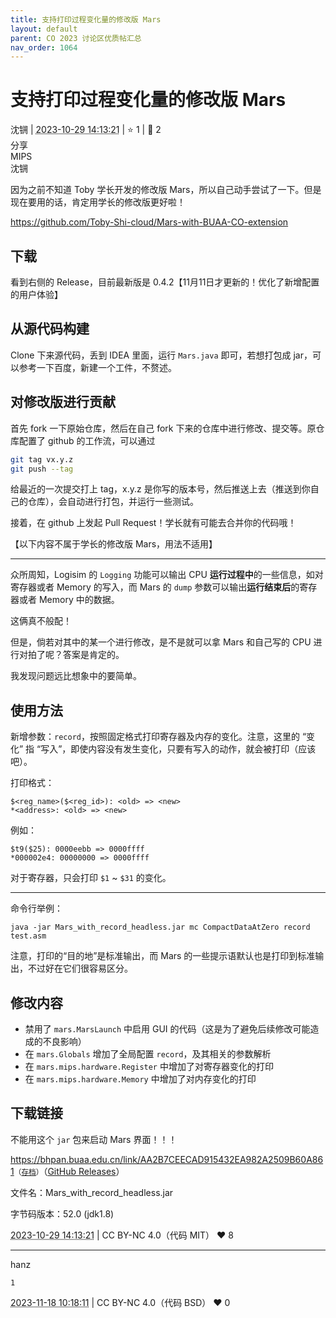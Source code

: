 ```yaml
---
title: 支持打印过程变化量的修改版 Mars
layout: default
parent: CO 2023 讨论区优质帖汇总
nav_order: 1064
---
```

# 支持打印过程变化量的修改版 Mars
<div class="post-info">
<span>沈锎</span>
|
<abbr title="2023-10-29T14:13:21.597193+08:00"><time datetime="2023-10-29T14:13:21.597193+08:00">2023-10-29 14:13:21</time></abbr>
|
<span>⭐️ 1</span>
|
<span>💬️ 2</span>
<br>
<div><div class="post-tag">分享</div><div class="post-tag">MIPS</div></div>
</div>

<div id="reply-4089" class="reply reply-l0">
<div class="reply-header">
<span>沈锎</span>
</div>
<div class="reply-text">

因为之前不知道 Toby 学长开发的修改版 Mars，所以自己动手尝试了一下。但是现在要用的话，肯定用学长的修改版更好啦！

https://github.com/Toby-Shi-cloud/Mars-with-BUAA-CO-extension

## 下载

看到右侧的 Release，目前最新版是 0.4.2【11月11日才更新的！优化了新增配置的用户体验】

## 从源代码构建

Clone 下来源代码，丢到 IDEA 里面，运行 `Mars.java` 即可，若想打包成 jar，可以参考一下百度，新建一个工件，不赘述。

## 对修改版进行贡献

首先 fork 一下原始仓库，然后在自己 fork 下来的仓库中进行修改、提交等。原仓库配置了 github 的工作流，可以通过

```bash
git tag vx.y.z
git push --tag
```

给最近的一次提交打上 tag，x.y.z 是你写的版本号，然后推送上去（推送到你自己的仓库），会自动进行打包，并运行一些测试。

接着，在 github 上发起 Pull Request！学长就有可能去合并你的代码哦！

【以下内容不属于学长的修改版 Mars，用法不适用】

---

众所周知，Logisim 的 `Logging` 功能可以输出 CPU **运行过程中**的一些信息，如对寄存器或者 Memory 的写入，而 Mars 的 `dump` 参数可以输出**运行结束后**的寄存器或者 Memory 中的数据。

这俩真不般配！

但是，倘若对其中的某一个进行修改，是不是就可以拿 Mars 和自己写的 CPU 进行对拍了呢？答案是肯定的。

我发现问题远比想象中的要简单。

## 使用方法

新增参数：`record`，按照固定格式打印寄存器及内存的变化。注意，这里的 “变化” 指 “写入”，即使内容没有发生变化，只要有写入的动作，就会被打印（应该吧）。

打印格式：

```
$<reg_name>($<reg_id>): <old> => <new>
*<address>: <old> => <new>
```

例如：

```
$t9($25): 0000eebb => 0000ffff
*000002e4: 00000000 => 0000ffff
```

对于寄存器，只会打印 `$1` ~ `$31` 的变化。

---

命令行举例：

```
java -jar Mars_with_record_headless.jar mc CompactDataAtZero record test.asm
```

注意，打印的“目的地”是标准输出，而 Mars 的一些提示语默认也是打印到标准输出，不过好在它们很容易区分。

## 修改内容

- 禁用了 `mars.MarsLaunch` 中启用 GUI 的代码（这是为了避免后续修改可能造成的不良影响）
- 在 `mars.Globals` 增加了全局配置 `record`，及其相关的参数解析
- 在 `mars.mips.hardware.Register` 中增加了对寄存器变化的打印
- 在 `mars.mips.hardware.Memory` 中增加了对内存变化的打印

## 下载链接

不能用这个 `jar` 包来启动 Mars 界面！！！

https://bhpan.buaa.edu.cn/link/AA2B7CEECAD915432EA982A2509B60A861<small>（[存档](/images/co-discussions/1064/Mars_with_record_headless.jar)）</small>（[GitHub Releases](https://github.com/swkfk/Mars-with-BUAA-CO-extension/releases)）

文件名：Mars_with_record_headless.jar

字节码版本：52.0 (jdk1.8)

</div>
<div class="reply-footer">
<abbr title="2023-10-29T14:13:21.60318+08:00"><time datetime="2023-10-29T14:13:21.60318+08:00">2023-10-29 14:13:21</time></abbr>
|
<span>CC BY-NC 4.0（代码 MIT）</span>
<span class="reply-vote">❤️ 8</span>
</div>
</div>
<hr class="reply-separator">
<div id="reply-4488" class="reply reply-l0">
<div class="reply-header">
<span>hanz</span>
</div>
<div class="reply-text">

	1

</div>
<div class="reply-footer">
<abbr title="2023-11-18T10:18:11.475079+08:00"><time datetime="2023-11-18T10:18:11.475079+08:00">2023-11-18 10:18:11</time></abbr>
|
<span>CC BY-NC 4.0（代码 BSD）</span>
<span class="reply-vote">❤️ 0</span>
</div>
</div>